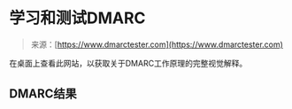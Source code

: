 <!--yml

category: 未分类

date: 2024-05-27 14:29:23

-->

# 学习和测试DMARC

> 来源：[https://www.dmarctester.com](https://www.dmarctester.com)

在桌面上查看此网站，以获取关于DMARC工作原理的完整视觉解释。

## DMARC结果
